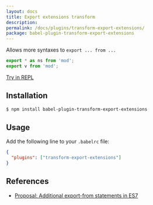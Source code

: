 ```yaml
---
layout: docs
title: Export extensions transform
description:
permalink: /docs/plugins/transform-export-extensions/
package: babel-plugin-transform-export-extensions
---
```


Allows more syntaxes to `export ... from ...`

```js
export * as ns from 'mod';
export v from 'mod';
```
[Try in REPL](/repl/#?evaluate=true&presets=es2015%2Cstage-0&code=export%20*%20as%20ns%20from%20'mod'%3B%0Aexport%20v%20from%20'mod'%3B)

## Installation

```sh
$ npm install babel-plugin-transform-export-extensions
```

## Usage

Add the following line to your `.babelrc` file:

```json
{
  "plugins": ["transform-export-extensions"]
}
```

## References

* [Proposal: Additional export-from statements in ES7](https://github.com/leebyron/ecmascript-more-export-from)
